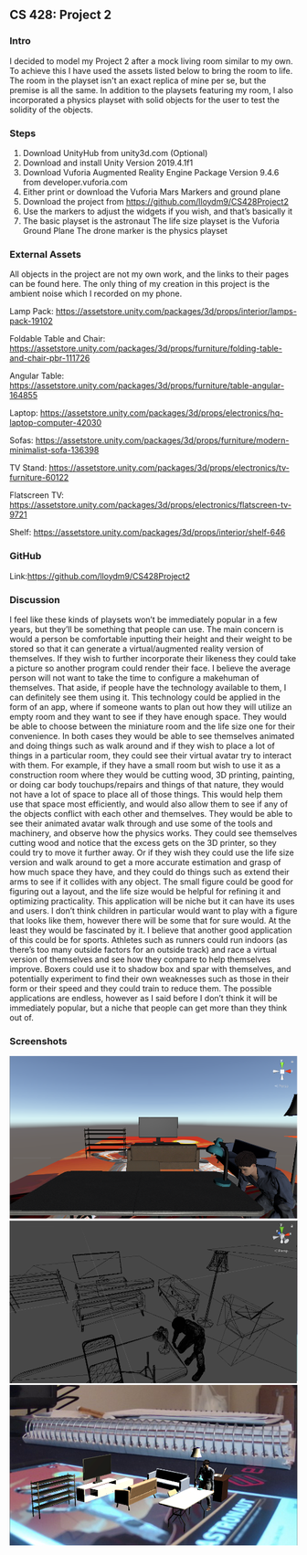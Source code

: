 ## CS 428: Project 2

### Intro

I decided to model my Project 2 after a mock living room similar to my own. To achieve this I have used the assets listed below to bring the room to life. The room in the playset isn't an exact replica of mine per se, but the premise is all the same. In addition to the playsets featuring my room, I also incorporated a physics playset with solid objects for the user to test the solidity of the objects.

### Steps

1.	Download UnityHub from unity3d.com (Optional)
2.	Download and install Unity Version 2019.4.1f1
3.	Download Vuforia Augmented Reality Engine Package Version 9.4.6 from developer.vuforia.com
4.	Either print or download the Vuforia Mars Markers and ground plane
5.	Download the project from https://github.com/lloydm9/CS428Project2
6.	Use the markers to adjust the widgets if you wish, and that’s basically it
7.	The basic playset is the astronaut
    The life size playset is the Vuforia Ground Plane
    The drone marker is the physics playset

### External Assets

All objects in the project are not my own work, and the links to their pages can be found here. The only thing of my creation in this project is the ambient noise which I recorded on my phone. 

Lamp Pack: https://assetstore.unity.com/packages/3d/props/interior/lamps-pack-19102

Foldable Table and Chair: https://assetstore.unity.com/packages/3d/props/furniture/folding-table-and-chair-pbr-111726

Angular Table: https://assetstore.unity.com/packages/3d/props/furniture/table-angular-164855

Laptop: https://assetstore.unity.com/packages/3d/props/electronics/hq-laptop-computer-42030

Sofas: https://assetstore.unity.com/packages/3d/props/furniture/modern-minimalist-sofa-136398

TV Stand: https://assetstore.unity.com/packages/3d/props/electronics/tv-furniture-60122

Flatscreen TV: https://assetstore.unity.com/packages/3d/props/electronics/flatscreen-tv-9721

Shelf: https://assetstore.unity.com/packages/3d/props/interior/shelf-646

### GitHub
Link:https://github.com/lloydm9/CS428Project2

### Discussion

I feel like these kinds of playsets won’t be immediately popular in a few years, but they’ll be something that people can use. The main concern is would a person be comfortable inputting their height and their weight to be stored so that it can generate a virtual/augmented reality version of themselves. If they wish to further incorporate their likeness they could take a picture so another program could render their face. I believe the average person will not want to take the time to configure a makehuman of themselves. That aside, if people have the technology available to them, I can definitely see them using it. This technology could be applied in the form of an app, where if someone wants to plan out how they will utilize an empty room and they want to see if they have enough space. They would be able to choose between the miniature room and the life size one for their convenience. In both cases they would be able to see themselves animated and doing things such as walk around and if they wish to place a lot of things in a particular room, they could see their virtual avatar try to interact with them. For example, if they have a small room but wish to use it as a construction room where they would be cutting wood, 3D printing, painting, or doing car body touchups/repairs and things of that nature, they would not have a lot of space to place all of those things. This would help them use that space most efficiently, and would also allow them to see if any of the objects conflict with each other and themselves. They would be able to see their animated avatar walk through and use some of the tools and machinery, and observe how the physics works. They could see themselves cutting wood and notice that the excess gets on the 3D printer, so they could try to move it further away. Or if they wish they could use the life size version and walk around to get a more accurate estimation and grasp of how much space they have, and they could do things such as extend their arms to see if it collides with any object. The small figure could be good for figuring out a layout, and the life size would be helpful for refining it and optimizing practicality. This application will be niche but it can have its uses and users. I don’t think children in particular would want to play with a figure that looks like them, however there will be some that for sure would. At the least they would be fascinated by it. I believe that another good application of this could be for sports. Athletes such as runners could run indoors (as there’s too many outside factors for an outside track) and race a virtual version of themselves and see how they compare to help themselves improve. Boxers could use it to shadow box and spar with themselves, and potentially experiment to find their own weaknesses such as those in their form or their speed and they could train to reduce them. The possible applications are endless, however as I said before I don’t think it will be immediately popular, but a niche that people can get more than they think out of. 

### Screenshots

![](images/Image1.png)
![](images/Image2.png)
![](images/Image3.png)
